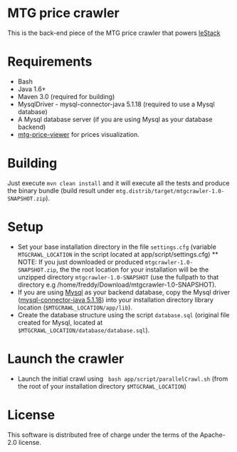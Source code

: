 MTG price crawler
=================

This is the back-end piece of the MTG price crawler that powers [leStack](http://www.lestack.fr)

Requirements
============

* Bash
* Java 1.6+
* Maven 3.0 (required for building)
* MysqlDriver - mysql-connector-java 5.1.18 (required to use a Mysql database)
* A Mysql database server (if you are using Mysql as your database backend)
* [mtg-price-viewer](http://github.com/drfmunoz/mtg-price-crawler) for prices visualization.

Building
========

Just execute `mvn clean install` and it will execute all the tests and produce the binary bundle (build result under `mtg.distrib/target/mtgcrawler-1.0-SNAPSHOT.zip`).

Setup
=====

* Set your base installation directory in the file `settings.cfg` (variable `MTGCRAWL_LOCATION` in the script located at app/script/settings.cfg)
** NOTE: If you just downloaded or produced `mtgcrawler-1.0-SNAPSHOT.zip`, the the root location for your installation will be the unzipped directory `mtgcrawler-1.0-SNAPSHOT` (use the fullpath to that directory e.g /home/freddy/Download/mtgcrawler-1.0-SNAPSHOT).
* If you are using [Mysql](http://www.mysql.com/) as your backend database, copy the Mysql driver ([mysql-connector-java 5.1.18](http://dev.mysql.com/downloads/connector/j/5.0.html)) into your installation directory library location (`$MTGCRAWL_LOCATION/app/lib`).
* Create the database structure using the script `database.sql` (original file created for Mysql, located at `$MTGCRAWL_LOCATION/database/database.sql`).

Launch the crawler
=============

* Launch the initial crawl using  ` bash app/script/parallelCrawl.sh` (from the root of your installation directory `$MTGCRAWL_LOCATION`)

License
=======

This software is distributed free of charge under the terms of the Apache-2.0 license.